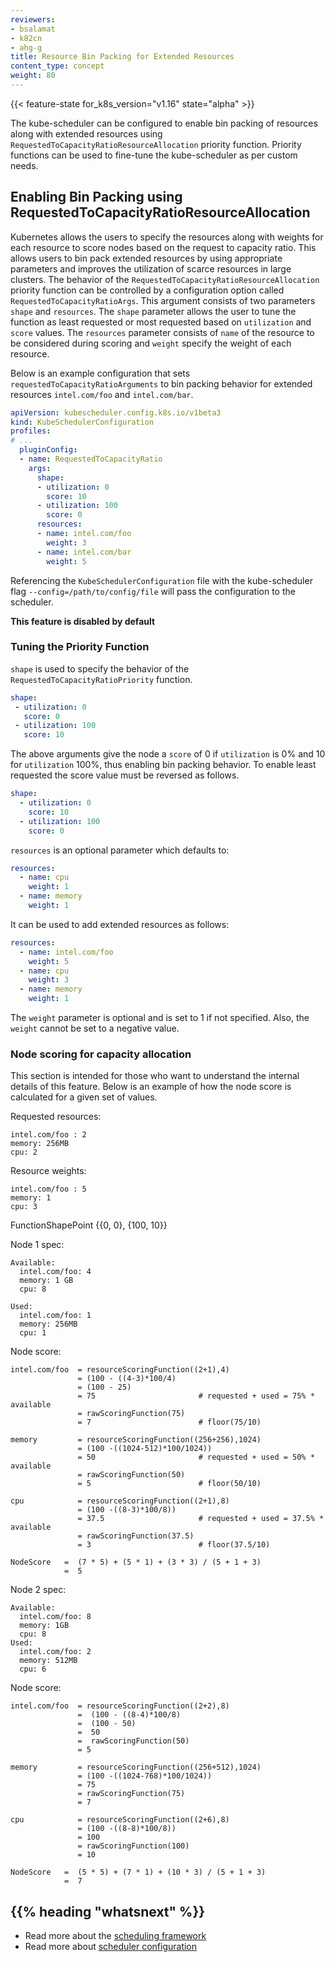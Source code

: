 ```yaml
---
reviewers:
- bsalamat
- k82cn
- ahg-g
title: Resource Bin Packing for Extended Resources
content_type: concept
weight: 80
---
```


<!-- overview -->

{{< feature-state for_k8s_version="v1.16" state="alpha" >}}

The kube-scheduler can be configured to enable bin packing of resources along
with extended resources using `RequestedToCapacityRatioResourceAllocation`
priority function. Priority functions can be used to fine-tune the
kube-scheduler as per custom needs. 

<!-- body -->

## Enabling Bin Packing using RequestedToCapacityRatioResourceAllocation

Kubernetes allows the users to specify the resources along with weights for
each resource to score nodes based on the request to capacity ratio. This
allows users to bin pack extended resources by using appropriate parameters
and improves the utilization of scarce resources in large clusters. The
behavior of the `RequestedToCapacityRatioResourceAllocation` priority function
can be controlled by a configuration option called `RequestedToCapacityRatioArgs`. 
This argument consists of two parameters `shape` and `resources`. The `shape` 
parameter allows the user to tune the function as least requested or most 
requested based on `utilization` and `score` values.  The `resources` parameter 
consists of `name` of the resource to be considered during scoring and `weight` 
specify the weight of each resource.

Below is an example configuration that sets
`requestedToCapacityRatioArguments` to bin packing behavior for extended
resources `intel.com/foo` and `intel.com/bar`.

```yaml
apiVersion: kubescheduler.config.k8s.io/v1beta3
kind: KubeSchedulerConfiguration
profiles:
# ...
  pluginConfig:
  - name: RequestedToCapacityRatio
    args: 
      shape:
      - utilization: 0
        score: 10
      - utilization: 100
        score: 0
      resources:
      - name: intel.com/foo
        weight: 3
      - name: intel.com/bar
        weight: 5
```

Referencing the `KubeSchedulerConfiguration` file with the kube-scheduler 
flag `--config=/path/to/config/file` will pass the configuration to the 
scheduler.

**This feature is disabled by default**

### Tuning the Priority Function

`shape` is used to specify the behavior of the
`RequestedToCapacityRatioPriority` function.

```yaml
shape:
 - utilization: 0
   score: 0
 - utilization: 100
   score: 10
```

The above arguments give the node a `score` of 0 if `utilization` is 0% and 10 for
`utilization` 100%, thus enabling bin packing behavior. To enable least
requested the score value must be reversed as follows.

```yaml
shape:
  - utilization: 0
    score: 10
  - utilization: 100
    score: 0
```

`resources` is an optional parameter which defaults to:

``` yaml
resources:
  - name: cpu
    weight: 1
  - name: memory
    weight: 1
```

It can be used to add extended resources as follows: 

```yaml
resources:
  - name: intel.com/foo
    weight: 5
  - name: cpu
    weight: 3
  - name: memory
    weight: 1
```

The `weight` parameter is optional and is set to 1 if not specified. Also, the
`weight` cannot be set to a negative value.

### Node scoring for capacity allocation

This section is intended for those who want to understand the internal details
of this feature.
Below is an example of how the node score is calculated for a given set of values.

Requested resources:

```
intel.com/foo : 2
memory: 256MB
cpu: 2
```

Resource weights:

```
intel.com/foo : 5
memory: 1
cpu: 3
```

FunctionShapePoint {{0, 0}, {100, 10}}

Node 1 spec:

```
Available:
  intel.com/foo: 4
  memory: 1 GB
  cpu: 8

Used:
  intel.com/foo: 1
  memory: 256MB
  cpu: 1
```

Node score:

```
intel.com/foo  = resourceScoringFunction((2+1),4)
               = (100 - ((4-3)*100/4)
               = (100 - 25)
               = 75                       # requested + used = 75% * available
               = rawScoringFunction(75) 
               = 7                        # floor(75/10) 

memory         = resourceScoringFunction((256+256),1024)
               = (100 -((1024-512)*100/1024))
               = 50                       # requested + used = 50% * available
               = rawScoringFunction(50)
               = 5                        # floor(50/10)

cpu            = resourceScoringFunction((2+1),8)
               = (100 -((8-3)*100/8))
               = 37.5                     # requested + used = 37.5% * available
               = rawScoringFunction(37.5)
               = 3                        # floor(37.5/10)

NodeScore   =  (7 * 5) + (5 * 1) + (3 * 3) / (5 + 1 + 3)
            =  5
```

Node 2 spec:

```
Available:
  intel.com/foo: 8
  memory: 1GB
  cpu: 8
Used:
  intel.com/foo: 2
  memory: 512MB
  cpu: 6
```

Node score:

```
intel.com/foo  = resourceScoringFunction((2+2),8)
               =  (100 - ((8-4)*100/8)
               =  (100 - 50)
               =  50
               =  rawScoringFunction(50)
               = 5

memory         = resourceScoringFunction((256+512),1024)
               = (100 -((1024-768)*100/1024))
               = 75
               = rawScoringFunction(75)
               = 7

cpu            = resourceScoringFunction((2+6),8)
               = (100 -((8-8)*100/8))
               = 100
               = rawScoringFunction(100)
               = 10

NodeScore   =  (5 * 5) + (7 * 1) + (10 * 3) / (5 + 1 + 3)
            =  7

```

## {{% heading "whatsnext" %}}

- Read more about the [scheduling framework](/docs/concepts/scheduling-eviction/scheduling-framework/)
- Read more about [scheduler configuration](/docs/reference/scheduling/config/)

